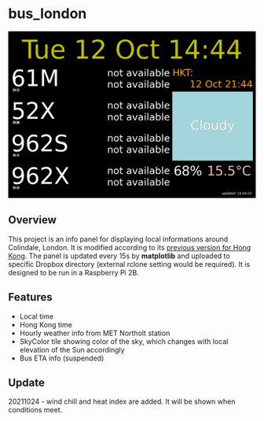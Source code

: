 # bus_london
![Screenshot](Figure_1.png?raw=true "Screenshot")

## **Overview**
This project is an info panel for displaying local informations around Colindale, London. It is modified according to its [previous version for Hong Kong](https://github.com/aji-tama/bus). The panel is updated every 15s by **matplotlib** and uploaded to specific Dropbox directory (external rclone setting would be required).  It is designed to be run in a Raspberry Pi 2B.

## **Features**
- Local time
- Hong Kong time
- Hourly weather info from MET Northolt station
- SkyColor tile showing color of the sky, which changes with local elevation of the Sun accordingly
- Bus ETA info (suspended) 

## **Update**
20211024 - wind chill and heat index are added. It will be shown when conditions meet.


